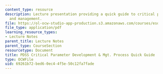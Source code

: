 ```yaml
---
content_type: resource
description: Lecture presentation providing a quick guide to critical parameter development
  and management.
file: https://ol-ocw-studio-app-production.s3.amazonaws.com/courses/esd-33-systems-engineering-summer-2010/69261b72bed60ec44f5e50c12fa7fade_MITESD_33SUM10_lec07b.pdf
file_type: application/pdf
learning_resource_types:
- Lecture Notes
parent_title: Lecture Notes
parent_type: CourseSection
resourcetype: Document
title: PDSS Critical Parameter Development & Mgt. Process Quick Guide
type: OCWFile
uid: 69261b72-bed6-0ec4-4f5e-50c12fa7fade
---
```


